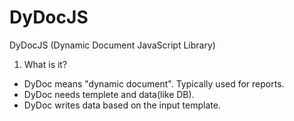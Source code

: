 # DyDocJS
DyDocJS (Dynamic Document JavaScript Library)

1. What is it?
 - DyDoc means "dynamic document". Typically used for reports.
 - DyDoc needs templete and data(like DB).
 - DyDoc writes data based on the input template.
